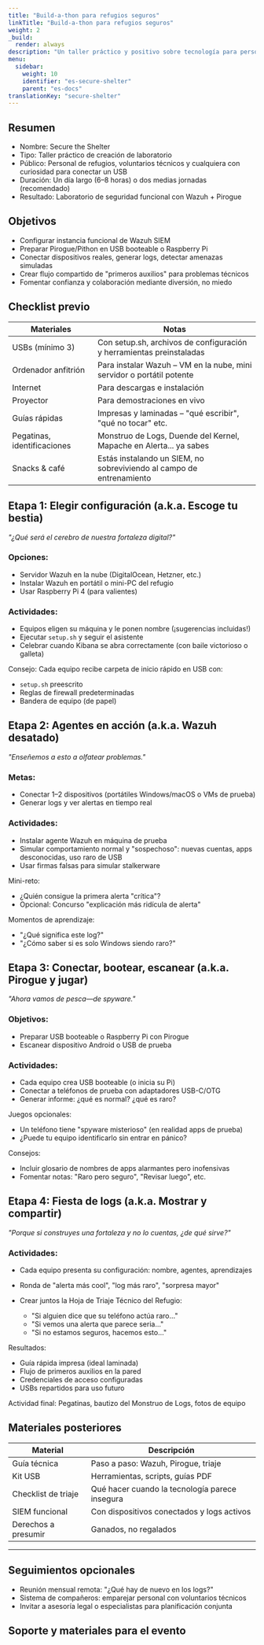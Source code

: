 ```yaml
---
title: "Build-a-thon para refugios seguros"
linkTitle: "Build-a-thon para refugios seguros"
weight: 2
_build:
  render: always
description: "Un taller práctico y positivo sobre tecnología para personal de refugios. Sin sermones, sin noticias alarmantes—solo trabajo en equipo, dispositivos y un saludable respeto por el caos controlado."
menu:
  sidebar:
    weight: 10
    identifier: "es-secure-shelter"
    parent: "es-docs"
translationKey: "secure-shelter"
---
```


## Resumen

* Nombre: Secure the Shelter  
* Tipo: Taller práctico de creación de laboratorio  
* Público: Personal de refugios, voluntarios técnicos y cualquiera con curiosidad para conectar un USB  
* Duración: Un día largo (6–8 horas) o dos medias jornadas (recomendado)  
* Resultado: Laboratorio de seguridad funcional con Wazuh + Pirogue  

## Objetivos

* Configurar instancia funcional de Wazuh SIEM  
* Preparar Pirogue/Pithon en USB booteable o Raspberry Pi  
* Conectar dispositivos reales, generar logs, detectar amenazas simuladas  
* Crear flujo compartido de "primeros auxilios" para problemas técnicos  
* Fomentar confianza y colaboración mediante diversión, no miedo  

## Checklist previo

| Materiales                  | Notas                                                                 |
|-----------------------------|-----------------------------------------------------------------------|
| USBs (mínimo 3)             | Con setup.sh, archivos de configuración y herramientas preinstaladas  |
| Ordenador anfitrión         | Para instalar Wazuh – VM en la nube, mini servidor o portátil potente |
| Internet                    | Para descargas e instalación                                          |
| Proyector                   | Para demostraciones en vivo                                           |
| Guías rápidas               | Impresas y laminadas – "qué escribir", "qué no tocar" etc.            |
| Pegatinas, identificaciones | Monstruo de Logs, Duende del Kernel, Mapache en Alerta... ya sabes    |
| Snacks & café               | Estás instalando un SIEM, no sobreviviendo al campo de entrenamiento  |

## Etapa 1: Elegir configuración (a.k.a. Escoge tu bestia)

*"¿Qué será el cerebro de nuestra fortaleza digital?"*

### Opciones:

* Servidor Wazuh en la nube (DigitalOcean, Hetzner, etc.)  
* Instalar Wazuh en portátil o mini-PC del refugio  
* Usar Raspberry Pi 4 (para valientes)  

### Actividades:

* Equipos eligen su máquina y le ponen nombre (¡sugerencias incluidas!)  
* Ejecutar `setup.sh` y seguir el asistente  
* Celebrar cuando Kibana se abra correctamente (con baile victorioso o galleta)  

Consejo: Cada equipo recibe carpeta de inicio rápido en USB con:  

* `setup.sh` preescrito  
* Reglas de firewall predeterminadas  
* Bandera de equipo (de papel)  

## Etapa 2: Agentes en acción (a.k.a. Wazuh desatado)

*"Enseñemos a esto a olfatear problemas."*

### Metas:

* Conectar 1–2 dispositivos (portátiles Windows/macOS o VMs de prueba)  
* Generar logs y ver alertas en tiempo real  

### Actividades:

* Instalar agente Wazuh en máquina de prueba  
* Simular comportamiento normal y "sospechoso": nuevas cuentas, apps desconocidas, uso raro de USB  
* Usar firmas falsas para simular stalkerware  

Mini-reto:  

* ¿Quién consigue la primera alerta "crítica"?  
* Opcional: Concurso "explicación más ridícula de alerta"  

Momentos de aprendizaje:  

* "¿Qué significa este log?"  
* "¿Cómo saber si es solo Windows siendo raro?"  

## Etapa 3: Conectar, bootear, escanear (a.k.a. Pirogue y jugar)

*"Ahora vamos de pesca—de spyware."*

### Objetivos:

* Preparar USB booteable o Raspberry Pi con Pirogue  
* Escanear dispositivo Android o USB de prueba  

### Actividades:

* Cada equipo crea USB booteable (o inicia su Pi)  
* Conectar a teléfonos de prueba con adaptadores USB-C/OTG  
* Generar informe: ¿qué es normal? ¿qué es raro?  

Juegos opcionales:  
* Un teléfono tiene "spyware misterioso" (en realidad apps de prueba)  
* ¿Puede tu equipo identificarlo sin entrar en pánico?  

Consejos:  
* Incluir glosario de nombres de apps alarmantes pero inofensivas  
* Fomentar notas: "Raro pero seguro", "Revisar luego", etc.  

## Etapa 4: Fiesta de logs (a.k.a. Mostrar y compartir)

*"Porque si construyes una fortaleza y no lo cuentas, ¿de qué sirve?"*

### Actividades:

* Cada equipo presenta su configuración: nombre, agentes, aprendizajes  
* Ronda de "alerta más cool", "log más raro", "sorpresa mayor"  
* Crear juntos la Hoja de Triaje Técnico del Refugio:  

  * "Si alguien dice que su teléfono actúa raro..."  
  * "Si vemos una alerta que parece seria..."  
  * "Si no estamos seguros, hacemos esto..."  

Resultados:  

* Guía rápida impresa (ideal laminada)  
* Flujo de primeros auxilios en la pared  
* Credenciales de acceso configuradas  
* USBs repartidos para uso futuro  

Actividad final: Pegatinas, bautizo del Monstruo de Logs, fotos de equipo  

## Materiales posteriores

| Material            | Descripción                                    |
|---------------------|------------------------------------------------|
| Guía técnica        | Paso a paso: Wazuh, Pirogue, triaje            |
| Kit USB             | Herramientas, scripts, guías PDF               |
| Checklist de triaje | Qué hacer cuando la tecnología parece insegura |
| SIEM funcional      | Con dispositivos conectados y logs activos     |
| Derechos a presumir | Ganados, no regalados                          |

---

## Seguimientos opcionales

* Reunión mensual remota: "¿Qué hay de nuevo en los logs?"  
* Sistema de compañeros: emparejar personal con voluntarios técnicos  
* Invitar a asesoría legal o especialistas para planificación conjunta  

## Soporte y materiales para el evento
